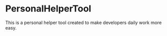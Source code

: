# PersonalHelperTool
This is a personal helper tool created to make developers daily work more easy.
